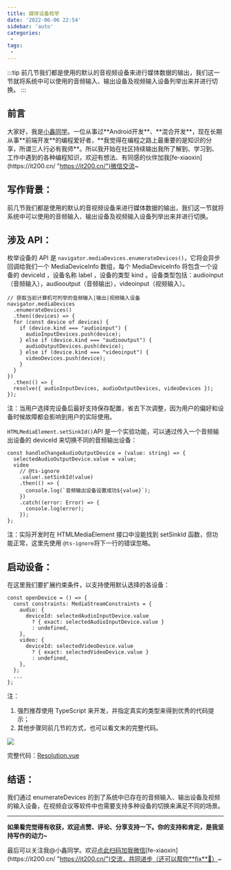 ```yaml
---
title: 媒体设备枚举
date: '2022-06-06 22:54'
sidebar: 'auto'
categories:
 - 
tags:
 - 
---
```


:::tip
前几节我们都是使用的默认的音视频设备来进行媒体数据的输出，我们这一节就将系统中可以使用的音频输入、输出设备及视频输入设备列举出来并进行切换。
:::

<!-- more -->

## 前言

大家好，我是[小鑫同学](https://it200.cn/ "https://it200.cn/")。一位从事过**Android开发**、**混合开发**，现在长期从事**前端开发**的编程爱好者，**我觉得在编程之路上最重要的是知识的分享，所谓三人行必有我师**。所以我开始在社区持续输出我所了解到、学习到、工作中遇到的各种编程知识，欢迎有想法、有同感的伙伴加我[fe-xiaoxin](https://it200.cn/ "https://it200.cn/")微信交流~

## 写作背景：

前几节我们都是使用的默认的音视频设备来进行媒体数据的输出，我们这一节就将系统中可以使用的音频输入、输出设备及视频输入设备列举出来并进行切换。

## 涉及 API：

枚举设备的 API 是 `navigator.mediaDevices.enumerateDevices()`，它将会异步回调给我们一个 MediaDeviceInfo 数组，每个 MediaDeviceInfo 将包含一个设备的 deviceId ，设备名称 label ，设备的类型 kind 。设备类型包括：audioinput（音频输入），audiooutput（音频输出），videoinput（视频输入）。

```
// 获取当前计算机可列举的音频输入|输出|视频输入设备
navigator.mediaDevices
  .enumerateDevices()
  .then((devices) => {
  for (const device of devices) {
    if (device.kind === "audioinput") {
      audioInputDevices.push(device);
    } else if (device.kind === "audiooutput") {
      audioOutputDevices.push(device);
    } else if (device.kind === "videoinput") {
      videoDevices.push(device);
    }
  }
})
  .then(() => {
  resolve({ audioInputDevices, audioOutputDevices, videoDevices });
});
```

注：当用户选择完设备后最好支持保存配置，省去下次调整，因为用户的偏好和设备时候故障都会影响到用户的实际使用。

`HTMLMediaElement.setSinkId()`API 是一个实验功能，可以通过传入一个音频输出设备的 deviceId 来切换不同的音频输出设备：

```
const handleChangeAudioOutputDevice = (value: string) => {
  selectedAudioOutputDevice.value = value;
  video
    // @ts-ignore
    .value!.setSinkId(value)
    .then(() => {
      console.log(`音频输出设备设置成功${value}`);
    })
    .catch((error: Error) => {
      console.log(error);
    });
};
```

注：实际开发时在 HTMLMediaElement 接口中没能找到 setSinkId 函数，但功能正常，这里先使用 `@ts-ignore`将下一行的错误忽略。

## 启动设备：

在这里我们要扩展约束条件，以支持使用默认选择的各设备：

```
const openDevice = () => {
  const constraints: MediaStreamConstraints = {
    audio: {
      deviceId: selectedAudioInputDevice.value
        ? { exact: selectedAudioInputDevice.value }
        : undefined,
    },
    video: {
      deviceId: selectedVideoDevice.value
        ? { exact: selectedVideoDevice.value }
        : undefined,
    },
  };
  ...
};
```

注：
   1. 强烈推荐使用 TypeScript 来开发，并指定真实的类型来得到优秀的代码提示；
   2. 其他步骤同前几节的方式，也可以看文末的完整代码。

![](https://p3-juejin.byteimg.com/tos-cn-i-k3u1fbpfcp/155e0173046048ab88e57d388f68e2c5~tplv-k3u1fbpfcp-zoom-1.image)


完整代码：[Resolution.vue](https://github.com/OSpoon/webrtc-vue3/blob/master/src/views/parameter-settings/children/Resolution.vue)

## 结语：

我们通过 enumerateDevices 的到了系统中已存在的音频输入、输出设备及视频的输入设备，在视频会议等软件中也需要支持多种设备的切换来满足不同的场景。

* * *

**如果看完觉得有收获，欢迎点赞、评论、分享支持一下。你的支持和肯定，是我坚持写作的动力~**

最后可以关注我@小鑫同学。欢迎[点此扫码加我微信](https://it200.cn/ "https://it200.cn/")[fe-xiaoxin](https://it200.cn/ "https://it200.cn/")交流，共同进步（还可以帮你**fix**🐛）~